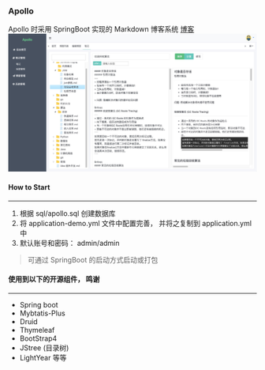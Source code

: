 ### Apollo
Apollo 时采用 SpringBoot 实现的 Markdown 博客系统 [博客](http://blog.apologizebao.cn)
![](https://raw.githubusercontent.com/7polo/resources/master/apollo/admin.png)

#### How to Start
---
1. 根据 sql/apollo.sql 创建数据库
2. 将 application-demo.yml 文件中配置完善， 并将之复制到 application.yml 中
3. 默认账号和密码： admin/admin
> 可通过 SpringBoot 的启动方式启动或打包


#### 使用到以下的开源组件， 鸣谢
---
+ Spring boot
+ Mybtatis-Plus
+ Druid
+ Thymeleaf
+ BootStrap4
+ JStree (目录树)
+ LightYear
等等
